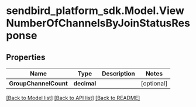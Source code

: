 
# sendbird_platform_sdk.Model.ViewNumberOfChannelsByJoinStatusResponse

## Properties

Name | Type | Description | Notes
------------ | ------------- | ------------- | -------------
**GroupChannelCount** | **decimal** |  | [optional] 

[[Back to Model list]](../README.md#documentation-for-models)
[[Back to API list]](../README.md#documentation-for-api-endpoints)
[[Back to README]](../README.md)

